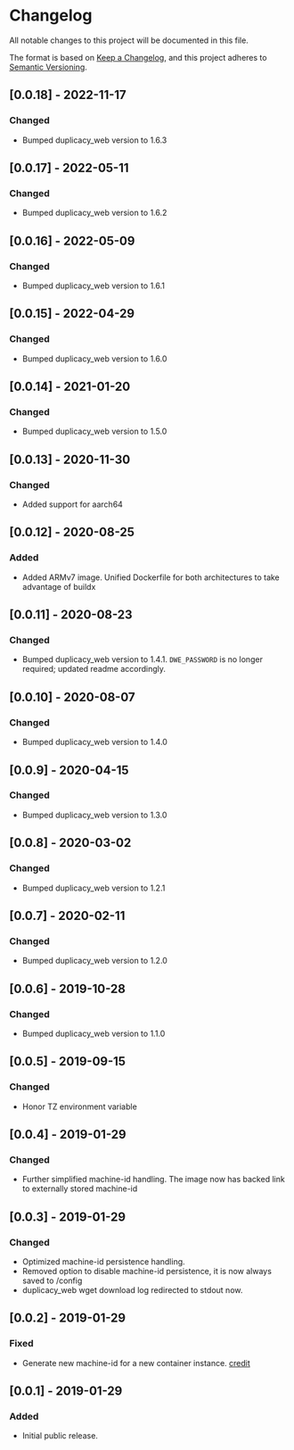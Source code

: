 # Changelog
All notable changes to this project will be documented in this file.

The format is based on [Keep a Changelog](https://keepachangelog.com/en/1.0.0/),
and this project adheres to [Semantic Versioning](https://semver.org/spec/v2.0.0.html).


## [0.0.18] - 2022-11-17
### Changed
- Bumped duplicacy_web version to 1.6.3

## [0.0.17] - 2022-05-11
### Changed
- Bumped duplicacy_web version to 1.6.2

## [0.0.16] - 2022-05-09
### Changed
- Bumped duplicacy_web version to 1.6.1

## [0.0.15] - 2022-04-29
### Changed
- Bumped duplicacy_web version to 1.6.0

## [0.0.14] - 2021-01-20
### Changed
- Bumped duplicacy_web version to 1.5.0

## [0.0.13] - 2020-11-30
### Changed
- Added support for aarch64

## [0.0.12] - 2020-08-25
### Added
- Added ARMv7 image. Unified Dockerfile for both architectures to take advantage of buildx

## [0.0.11] - 2020-08-23
### Changed
- Bumped duplicacy_web version to 1.4.1. `DWE_PASSWORD` is no longer required; updated readme accordingly.

## [0.0.10] - 2020-08-07
### Changed
- Bumped duplicacy_web version to 1.4.0

## [0.0.9] - 2020-04-15
### Changed
- Bumped duplicacy_web version to 1.3.0

## [0.0.8] - 2020-03-02
### Changed
- Bumped duplicacy_web version to 1.2.1

## [0.0.7] - 2020-02-11
### Changed
- Bumped duplicacy_web version to 1.2.0

## [0.0.6] - 2019-10-28
### Changed
- Bumped duplicacy_web version to 1.1.0

## [0.0.5] - 2019-09-15
### Changed
- Honor TZ environment variable

## [0.0.4] - 2019-01-29
### Changed
- Further simplified machine-id handling. The image now has backed link to externally stored machine-id

## [0.0.3] - 2019-01-29
### Changed
- Optimized machine-id persistence handling.
- Removed option to disable machine-id persistence, it is now always saved to /config
- duplicacy_web wget download log redirected to stdout now.

## [0.0.2] - 2019-01-29
### Fixed
- Generate new machine-id for a new container instance. [credit](https://forum.duplicacy.com/t/run-web-ui-in-a-docker-container/1505/21) 

## [0.0.1] - 2019-01-29
### Added
- Initial public release.
